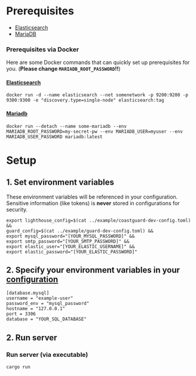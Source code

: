# Prerequisites
- [Elasticsearch](https://www.elastic.co/downloads/elasticsearch)
- [MariaDB](https://mariadb.com)

### Prerequisites via Docker

Here are some Docker commands that can quickly set up prerequisites for you. (**Please change ``MARIADB_ROOT_PASSWORD``!!**)
#### [Elasticsearch](https://hub.docker.com/_/elasticsearch)
```
docker run -d --name elasticsearch --net somenetwork -p 9200:9200 -p 9300:9300 -e "discovery.type=single-node" elasticsearch:tag
```

#### [Mariadb](https://hub.docker.com/_/mariadb)
```
docker run --detach --name some-mariadb --env MARIADB_ROOT_PASSWORD=my-secret-pw --env MARIADB_USER=myuser --env MARIADB_USER_PASSWORD mariadb:latest
```

# Setup

## 1. Set environment variables
These environment variables will be referenced in your configuration. Sensitive information (like tokens) is **never** stored in configurations for security.
```
export lighthouse_config=$(cat ../example/coastguard-dev-config.toml) &&
guard_config=$(cat ../example/guard-dev-config.toml) &&
export mysql_password="[YOUR_MYSQL_PASSWORD]" &&
export smtp_password="[YOUR_SMTP_PASSWORD]" &&
export elastic_user="[YOUR_ELASTIC_USERNAME]" &&
export elastic_password="[YOUR_ELASTIC_PASSWORD]"
```

## 2. Specify your environment variables in your [configuration](/example/coastguard-dev-config.toml)

```
[database.mysql]
username = "example-user"
password_env = "mysql_password"
hostname = "127.0.0.1"
port = 3306
database = "YOUR_SQL_DATABASE"
```

## 2. Run server
### Run server (via executable)
```
cargo run
```